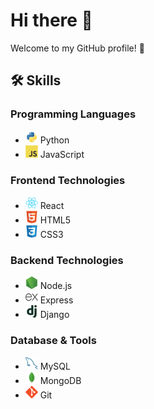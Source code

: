 # Hi there 👋

Welcome to my GitHub profile! 🌟

## 🛠️ Skills

### Programming Languages
- <img src="https://raw.githubusercontent.com/devicons/devicon/master/icons/python/python-original.svg" alt="Python" width="20" height="20"/> Python
- <img src="https://raw.githubusercontent.com/devicons/devicon/master/icons/javascript/javascript-original.svg" alt="JavaScript" width="20" height="20"/> JavaScript

### Frontend Technologies
- <img src="https://raw.githubusercontent.com/devicons/devicon/master/icons/react/react-original.svg" alt="React" width="20" height="20"/> React
- <img src="https://raw.githubusercontent.com/devicons/devicon/master/icons/html5/html5-original.svg" alt="HTML5" width="20" height="20"/> HTML5
- <img src="https://raw.githubusercontent.com/devicons/devicon/master/icons/css3/css3-original.svg" alt="CSS3" width="20" height="20"/> CSS3

### Backend Technologies
- <img src="https://raw.githubusercontent.com/devicons/devicon/master/icons/nodejs/nodejs-original.svg" alt="Node.js" width="20" height="20"/> Node.js
- <img src="https://raw.githubusercontent.com/devicons/devicon/master/icons/express/express-original.svg" alt="Express" width="20" height="20"/> Express
- <img src="https://raw.githubusercontent.com/devicons/devicon/master/icons/django/django-plain.svg" alt="Django" width="20" height="20"/> Django

### Database & Tools
- <img src="https://raw.githubusercontent.com/devicons/devicon/master/icons/mysql/mysql-original.svg" alt="MySQL" width="20" height="20"/> MySQL
- <img src="https://raw.githubusercontent.com/devicons/devicon/master/icons/mongodb/mongodb-original.svg" alt="MongoDB" width="20" height="20"/> MongoDB
- <img src="https://raw.githubusercontent.com/devicons/devicon/master/icons/git/git-original.svg" alt="Git" width="20" height="20"/> Git
